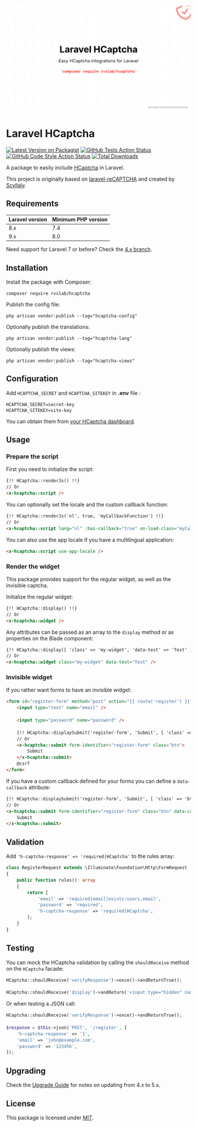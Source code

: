 ![Laravel HCaptcha Banner](./banner.png)

# Laravel HCaptcha


[![Latest Version on Packagist](https://img.shields.io/packagist/v/rvxlab/hcaptcha.svg?label=Packagist&style=flat-square)](https://packagist.org/packages/rvxlab/hcaptcha)
[![GitHub Tests Action Status](https://img.shields.io/github/actions/workflow/status/rvxlab/hcaptcha/run-tests.yml?label=Tests&style=flat-square)](https://github.com/RVxLab/hcaptcha/actions/workflows/run-tests.yml)
[![GitHub Code Style Action Status](https://img.shields.io/github/actions/workflow/status/rvxlab/hcaptcha/php-cs-fixer.yml?label=Lint&style=flat-square)](https://github.com/RVxLab/hcaptcha/actions/workflows/php-cs-fixer.yml)
[![Total Downloads](https://img.shields.io/packagist/dt/rvxlab/hcaptcha.svg?label=Downloads&style=flat-square)](https://packagist.org/packages/rvxlab/hcaptcha)

A package to easily include [HCaptcha](https://hcaptcha.com) in Laravel.

This project is originally based on [laravel-reCAPTCHA](https://github.com/Dylanchouxd/laravel-reCAPTCHA) and created by [Scyllaly](https://github.com/scyllaly).

## Requirements

| Laravel version | Minimum PHP version |
|-----------------|---------------------|
| 8.x             | 7.4                 |
| 9.x             | 8.0                 |

Need support for Laravel 7 or before? Check the [4.x branch](https://github.com/RVxLab/hcaptcha/tree/4.x).

## Installation

Install the package with Composer:

```shell
composer require rvxlab/hcaptcha
```

Publish the config file:

```shell
php artisan vendor:publish --tag="hcaptcha-config"
```

Optionally publish the translations:

```shell
php artisan vendor:publish --tag="hcaptcha-lang"
```

Optionally publish the views:

```shell
php artisan vendor:publish --tag="hcaptcha-views"
```

## Configuration

Add `HCAPTCHA_SECRET` and `HCAPTCHA_SITEKEY` in **.env** file :

```
HCAPTCHA_SECRET=secret-key
HCAPTCHA_SITEKEY=site-key
```

You can obtain them from [your HCaptcha dashboard](https://dashboard.hcaptcha.com).

## Usage

### Prepare the script

First you need to initialize the script:

```html
{!! HCaptcha::renderJs() !!}
// Or
<x-hcaptcha::script />
```

You can optionally set the locale and the custom callback function:

```html
{!! HCaptcha::renderJs('nl', true, 'myCallbackFunction') !!}
// Or
<x-hcaptcha::script lang="nl" :has-callback="true" on-load-class="myCallbackFunction" />
```

You can also use the app locale if you have a multilingual application:

```html
<x-hcaptcha::script use-app-locale />
```

### Render the widget

This package provides support for the regular widget, as well as the invisible captcha.

Initialize the regular widget:

```html
{!! HCaptcha::display() !!}
// Or
<x-hcaptcha::widget />
```

Any attributes can be passed as an array to the `display` method or as properties on the Blade component:

```html
{!! HCaptcha::display([ 'class' => 'my-widget', 'data-test' => 'Test' ]) !!}
// Or
<x-hcaptcha::widget class="my-widget" data-test="Test" />
```

### Invisible widget

If you rather want forms to have an invisible widget:

```html
<form id="register-form" method="post" action="{{ route('register') }}">
    <input type="text" name="email" />
    
    <input type="password" name="password" />
    
    {!! HCaptcha::displaySubmit('register-form', 'Submit', [ 'class' => 'btn' ]) !!}
    // Or
    <x-hcaptcha::submit form-identifier="register-form" class="btn">
        Submit
    </x-hcaptcha::submit>
    @csrf
</form>
```

If you have a custom callback defined for your forms you can define a `data-callback` attribute:

```html
{!! HCaptcha::displaySubmit('register-form', 'Submit', [ 'class' => 'btn', 'data-callback' => 'userDefinedCallback ]) !!}
// Or
<x-hcaptcha::submit form-identifier="register-form" class="btn" data-callback="userDefinedCallback">
    Submit
</x-hcaptcha::submit>
```

## Validation

Add `'h-captcha-response' => 'required|HCaptcha'` to the rules array:

```php
class RegisterRequest extends \Illuminate\Foundation\Http\FormRequest
{
    public function rules(): array
    {
        return [
            'email' => 'required|email|exists:users,email',
            'password' => 'required',
            'h-captcha-response' => 'required|HCaptcha',
        ];
    }
}
```

## Testing

You can mock the HCaptcha validation by calling the `shouldReceive` method on the `HCaptcha` facade:

```php
HCaptcha::shouldReceive('verifyResponse')->once()->andReturnTrue();

HCaptcha::shouldReceive('display')->andReturn('<input type="hidden" name="h-captcha-response" value="1" />');
```

Or when testing a JSON call:

```php
HCaptcha::shouldReceive('verifyResponse')->once()->andReturnTrue();

$response = $this->json('POST', '/register', [
    'h-captcha-response' => '1',
    'email' => 'john@example.com',
    'password' => '123456',
]);
```

## Upgrading

Check the [Upgrade Guide](./UPGRADING.md) for notes on updating from 4.x to 5.x.

## License

This package is licensed under [MIT](./LICENSE).
